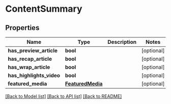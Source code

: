 # ContentSummary

## Properties
Name | Type | Description | Notes
------------ | ------------- | ------------- | -------------
**has_preview_article** | **bool** |  | [optional] 
**has_recap_article** | **bool** |  | [optional] 
**has_wrap_article** | **bool** |  | [optional] 
**has_highlights_video** | **bool** |  | [optional] 
**featured_media** | [**FeaturedMedia**](FeaturedMedia.md) |  | [optional] 

[[Back to Model list]](../README.md#documentation-for-models) [[Back to API list]](../README.md#documentation-for-api-endpoints) [[Back to README]](../README.md)

